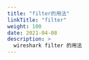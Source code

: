 ```yaml
---
title: "filter的用法"
linkTitle: "filter"
weight: 100
date: 2021-04-08
description: >
  wireshark filter 的用法
---
```





